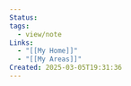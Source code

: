 ```yaml
---
Status: 
tags:
  - view/note
Links:
  - "[[My Home]]"
  - "[[My Areas]]"
Created: 2025-03-05T19:31:36
---
```

